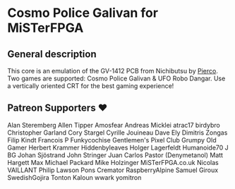 # Cosmo Police Galivan for MiSTerFPGA

## General description
This core is an emulation of the GV-1412 PCB from Nichibutsu by [Pierco](https://github.com/pcornier). Two games are supported: Cosmo Police Galivan & UFO Robo Dangar. Use a vertically oriented CRT for the best gaming experience!

## Patreon Supporters :heart:
Alan Steremberg
Allen Tipper
Amosfear
Andreas Micklei
atrac17
birdybro
Christopher Garland
Cory Stargel
Cyrille Jouineau
Dave Ely
Dimitris Zongas
Filip Kindt
Francois P
Funkycochise
Gentlemen's Pixel Club
Grumpy Old Gamer
Herbert Krammer
Hiddenbyleaves
Holger Lagerfeldt
Humanoide70
J BG
Johan Sjöstrand
John Stringer
Juan Carlos Pastor (Denymetanol)
Matt Hargett
Max
Michael Packard
Mike Holzinger
MiSTerFPGA.co.uk
Nicolas VAILLANT
Philip Lawson
Pons Cremator
RaspberryAlpine
Samuel Giroux
SwedishGojira
Tonton Kaloun
wwark
yomitron
